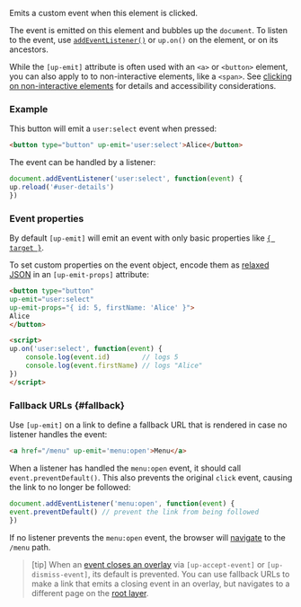 Emits a custom event when this element is clicked.

The event is emitted on this element and bubbles up the `document`.
To listen to the event, use [`addEventListener()`](https://developer.mozilla.org/en-US/docs/Web/API/EventTarget/addEventListener) or `up.on()` on the element, or on its ancestors.

While the `[up-emit]` attribute is often used with an `<a>` or `<button>` element,
you can also apply to to non-interactive elements, like a `<span>`.
See [clicking on non-interactive elements](https://unpoly.com/faux-interactive-elements) for details and
accessibility considerations.

### Example

This button will emit a `user:select` event when pressed:

```html
<button type="button" up-emit='user:select'>Alice</button>
```

The event can be handled by a listener:

```js
document.addEventListener('user:select', function(event) {
up.reload('#user-details')
})
```

### Event properties

By default `[up-emit]` will emit an event with only basic properties like [`{ target }`](https://developer.mozilla.org/en-US/docs/Web/API/Event/target).

To set custom properties on the event object, encode them as [relaxed JSON](https://unpoly.com/relaxed-json) in an `[up-emit-props]` attribute:

```html
<button type="button"
up-emit="user:select"
up-emit-props="{ id: 5, firstName: 'Alice' }">
Alice
</button>

<script>
up.on('user:select', function(event) {
    console.log(event.id)        // logs 5
    console.log(event.firstName) // logs "Alice"
})
</script>
```

### Fallback URLs {#fallback}

Use `[up-emit]` on a link to define a fallback URL that is rendered in case no listener handles the event:

```html
<a href="/menu" up-emit='menu:open'>Menu</a>
```

When a listener has handled the `menu:open` event, it should call `event.preventDefault()`.
This also prevents the original `click` event, causing the link to no longer be followed:

```js
document.addEventListener('menu:open', function(event) {
event.preventDefault() // prevent the link from being followed
})
```

If no listener prevents the `menu:open` event, the browser will [navigate](https://unpoly.com/up-follow)
to the `/menu` path.

> [tip]
> When an [event closes an overlay](https://unpoly.com/closing-overlays#event-condition) via `[up-accept-event]` or `[up-dismiss-event]`, its default is prevented.
> You can use fallback URLs to make a link that emits a closing event in an overlay, but navigates to a different page on the [root layer](https://unpoly.com/up.layer.root).



